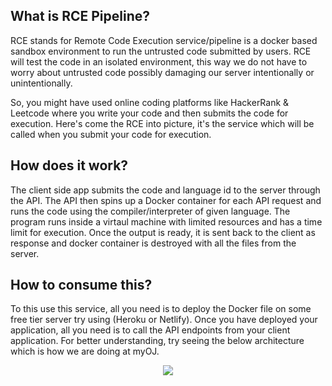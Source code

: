 ## What is RCE Pipeline?
RCE stands for Remote Code Execution service/pipeline is a docker based sandbox environment to run the untrusted code submitted by users. RCE will test the code in an isolated environment, this way we do not have to worry about untrusted code possibly damaging our server intentionally or unintentionally.

So, you might have used online coding platforms like HackerRank & Leetcode where you write your code and then submits the code for execution. Here's come the RCE into picture, it's the service which will be called when you submit your code for execution.

## How does it work?
The client side app submits the code and language id to the server through the API. The API then spins up a Docker container for each API request and runs the code using the compiler/interpreter of given language. The program runs inside a virtaul machine with limited resources and has a time limit for execution. Once the output is ready, it is sent back to the client as response and docker container is destroyed with all the files from the server.    

## How to consume this?
To this use this service, all you need is to deploy the Docker file on some free tier server try using (Heroku or Netlify). Once you have deployed your application, all you need is to call the API endpoints from your client application. For better understanding, try seeing the below architecture which is how we are doing at myOJ.
 


<p align="center"> 
<img src="https://i.imgur.com/MWrhP1W.png">
</p>
